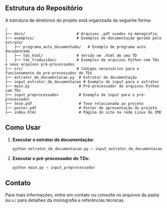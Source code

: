 ## Estrutura do Repositório

A estrutura de diretórios do projeto está organizada da seguinte forma:

```plaintext
/
├── docs/                       # Arquivos .pdf usados na monografia
├── exemplos/                   # Exemplos de documentação gerada pelo extrator
│   ├── programa_auto_documentado/   # Exemplo de programa auto documentado
│   ├── tds_html/               # Versão em .html de uma TD
│   ├── tds_traduzidas/         # Exemplos de arquivos Python com TDs e seus arquivos pré-processados
├── src/                        # Códigos necessários para o funcionamento do pré-processador de TDs
├── extrator_de_documentacao.py  # Extrator de documentação
├── input_extrator_de_documentacao # Exemplo de input para o extrator
├── main.py                      # Pré-processador de arquivos Python com TDs
├── input_preprocessador         # Exemplo de input para o pré-processador
├── tese.pdf                     # Tese relacionada ao projeto
├── poster.pdf                   # Poster de apresentação do projeto
├── index.html                   # Página do site na rede Linux do IME
```

## Como Usar

1. **Executar o extrator de documentação:**
   ```sh
   python extrator_de_documentacao.py < input_extrator_de_documentacao
   ```

2. **Executar o pré-processador de TDs:**
   ```sh
   python main.py < input_preprocessador
   ```

## Contato

Para mais informações, entre em contato ou consulte os arquivos da pasta `docs/` para detalhes da monografia e referências técnicas.
```

